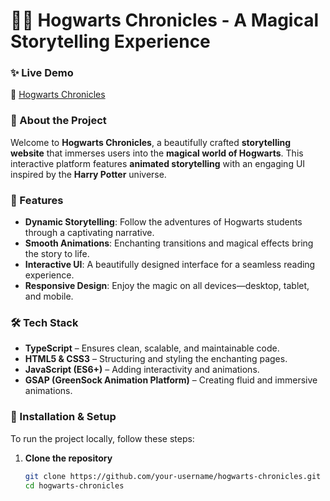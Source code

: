 # 🧙‍♂️ Hogwarts Chronicles - A Magical Storytelling Experience  

### ✨ Live Demo  
🔗 [Hogwarts Chronicles](https://graceful-rugelach-d95635.netlify.app/)  

### 📖 About the Project  
Welcome to **Hogwarts Chronicles**, a beautifully crafted **storytelling website** that immerses users into the **magical world of Hogwarts**. This interactive platform features **animated storytelling** with an engaging UI inspired by the **Harry Potter** universe.  

### 🚀 Features  
- **Dynamic Storytelling**: Follow the adventures of Hogwarts students through a captivating narrative.  
- **Smooth Animations**: Enchanting transitions and magical effects bring the story to life.  
- **Interactive UI**: A beautifully designed interface for a seamless reading experience.  
- **Responsive Design**: Enjoy the magic on all devices—desktop, tablet, and mobile.  

### 🛠️ Tech Stack  
- **TypeScript** – Ensures clean, scalable, and maintainable code.  
- **HTML5 & CSS3** – Structuring and styling the enchanting pages.  
- **JavaScript (ES6+)** – Adding interactivity and animations.  
- **GSAP (GreenSock Animation Platform)** – Creating fluid and immersive animations.  

### 📂 Installation & Setup  
To run the project locally, follow these steps:  

1. **Clone the repository**  
   ```sh
   git clone https://github.com/your-username/hogwarts-chronicles.git
   cd hogwarts-chronicles
